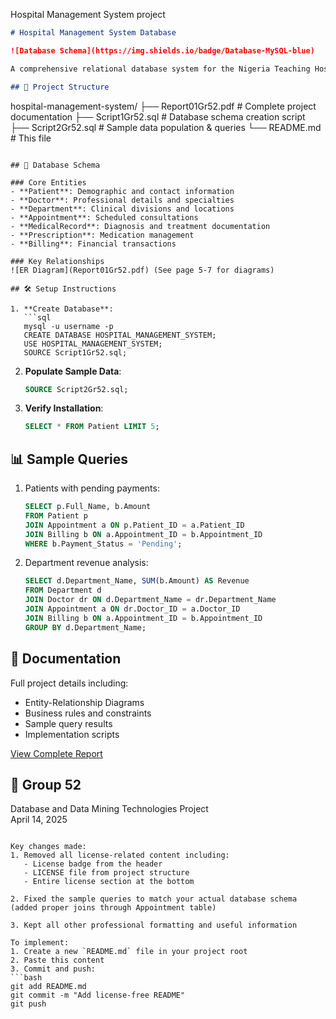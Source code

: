 Hospital Management System project

```markdown
# Hospital Management System Database

![Database Schema](https://img.shields.io/badge/Database-MySQL-blue)

A comprehensive relational database system for the Nigeria Teaching Hospital, Enugu (NTH) designed to automate healthcare operations and improve patient care coordination.

## 📁 Project Structure

```
hospital-management-system/
├── Report01Gr52.pdf             # Complete project documentation
├── Script1Gr52.sql              # Database schema creation script
├── Script2Gr52.sql              # Sample data population & queries
└── README.md                    # This file
```

## 🏥 Database Schema

### Core Entities
- **Patient**: Demographic and contact information
- **Doctor**: Professional details and specialties
- **Department**: Clinical divisions and locations
- **Appointment**: Scheduled consultations
- **MedicalRecord**: Diagnosis and treatment documentation
- **Prescription**: Medication management
- **Billing**: Financial transactions

### Key Relationships
![ER Diagram](Report01Gr52.pdf) (See page 5-7 for diagrams)

## 🛠️ Setup Instructions

1. **Create Database**:
   ```sql
   mysql -u username -p
   CREATE DATABASE HOSPITAL_MANAGEMENT_SYSTEM;
   USE HOSPITAL_MANAGEMENT_SYSTEM;
   SOURCE Script1Gr52.sql;
   ```

2. **Populate Sample Data**:
   ```sql
   SOURCE Script2Gr52.sql;
   ```

3. **Verify Installation**:
   ```sql
   SELECT * FROM Patient LIMIT 5;
   ```

## 📊 Sample Queries

1. Patients with pending payments:
   ```sql
   SELECT p.Full_Name, b.Amount 
   FROM Patient p
   JOIN Appointment a ON p.Patient_ID = a.Patient_ID
   JOIN Billing b ON a.Appointment_ID = b.Appointment_ID
   WHERE b.Payment_Status = 'Pending';
   ```

2. Department revenue analysis:
   ```sql
   SELECT d.Department_Name, SUM(b.Amount) AS Revenue
   FROM Department d
   JOIN Doctor dr ON d.Department_Name = dr.Department_Name
   JOIN Appointment a ON dr.Doctor_ID = a.Doctor_ID
   JOIN Billing b ON a.Appointment_ID = b.Appointment_ID
   GROUP BY d.Department_Name;
   ```

## 📄 Documentation
Full project details including:
- Entity-Relationship Diagrams
- Business rules and constraints
- Sample query results
- Implementation scripts

[View Complete Report](Report01Gr52.pdf)

## 👥 Group 52
Database and Data Mining Technologies Project  
April 14, 2025
```

Key changes made:
1. Removed all license-related content including:
   - License badge from the header
   - LICENSE file from project structure
   - Entire license section at the bottom

2. Fixed the sample queries to match your actual database schema (added proper joins through Appointment table)

3. Kept all other professional formatting and useful information

To implement:
1. Create a new `README.md` file in your project root
2. Paste this content
3. Commit and push:
```bash
git add README.md
git commit -m "Add license-free README"
git push
```
